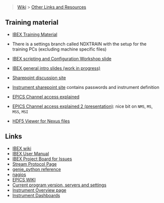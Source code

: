 > [Wiki](Home) > [Other Links and Resources](links-and-resources)

## Training material

- [IBEX Training Material](http://www.facilities.rl.ac.uk/isis/computing/ICPdiscussions/Forms/AllItems.aspx?RootFolder=%2Fisis%2Fcomputing%2FICPdiscussions%2FTraining&FolderCTID=0x01200027AD8F05966A2748B3B04C98BB5B442B&View={F2C33C51-70E6-4343-B937-2C59A2568306})

- There is a settings branch called NDXTRAIN with the setup for the training PCs (excluding machine specific files)

- [IBEX scripting and Configuration Workshop slide](http://www.facilities.rl.ac.uk/isis/computing/ICPdiscussions/IBEX%20Scripting%20and%20Configurations%20Workshop.pptx)

- [IBEX general intro slides (work in progress)](http://www.facilities.rl.ac.uk/isis/computing/ICPdiscussions/IBEX_Update.pptx)

- [Sharepoint discussion site](http://www.facilities.rl.ac.uk/isis/computing/ICPdiscussions)

- [Instrument sharepoint site](http://www.facilities.rl.ac.uk/isis/computing/instruments/Instrument%20Documents/Forms/AllItems.aspx) contains passwords and instrument definition 

- [EPICS Channel access explained](http://www.aps.anl.gov/epics/docs/CAproto.html)
- [EPICS Channel access explained 2 (presentation)](https://epics.anl.gov/docs/APS2014/08-Database-Principles.pdf): nice bit on `NMS`, `MS`, `MSS`, `MSI`

- [HDF5 Viewer for Nexus files](https://www.hdfgroup.org/downloads/hdfview#obtain)
## Links

- [IBEX wiki](https://github.com/ISISComputingGroup/IBEX/wiki)
- [IBEX User Manual](https://github.com/ISISComputingGroup/ibex_user_manual/wiki)
- [IBEX Project Board for Issues](https://github.com/ISISComputingGroup/IBEX/projects/1)
- [Stream Protocol Page](http://epics.web.psi.ch/software/streamdevice/doc/)
- [genie_python reference](http://shadow.nd.rl.ac.uk/genie_python/sphinx/genie_python.html)
- [nagios](https://varanus.nd.rl.ac.uk/nagios/)
- [EPICS WIKI](https://wiki-ext.aps.anl.gov/epics/index.php/RRM_3-14)
- [Current program version, servers and settings](http://beamlog.nd.rl.ac.uk/inst_summary.xml)
- [Instrument Overview page](http://dataweb.isis.rl.ac.uk/ibexdataweb/overview/ibexoverview.html)
- [Instrument Dashboards](http://dataweb.isis.rl.ac.uk/Dashboards/default.htm)
